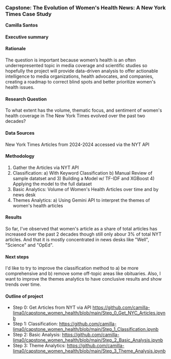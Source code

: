 ### Capstone: The Evolution of Women's Health News: A New York Times Case Study

**Camilla Santos**

#### Executive summary

#### Rationale
The question is important because women’s health is an often underrepresented topic in media coverage and scientific studies so hopefully the project will provide data-driven analysis to offer actionable intelligence to media organizations, health advocates, and companies, creating a roadmap to correct blind spots and better prioritize women's health issues.

#### Research Question
To what extent has the volume, thematic focus, and sentiment of women's health coverage in The New York Times evolved over the past two decades?

#### Data Sources
New York Times Articles from 2024-2024 accessed via the NYT API

#### Methodology
1) Gather the Articles via NYT API
2) Classification: a) With Keyword Classification b) Manual Review of sample datatset and 3) Building a Model w/ TF-IDF and XGBoost 4) Applying the model to the full dataset 
3) Basic Analytics: Volume of Women's Health Articles over time and by news desk
4) Themes Analytics: a) Using Gemini API to interpret the themes of women's health articles

#### Results
So far, I've observed that women's article as a share of total articles has increased over the past 2 decades though still only abour 3% of total NYT articles. And that it is mostly concentrated in news desks like "Well", "Science" and "OpEd". 

#### Next steps
I'd like to try to improve the classification method to a) be more comprehensive and b) remove some off-topic areas like obituaries. 
Also, I want to improve the themes analytics to have conclusive results and show trends over time.

#### Outline of project

- Step 0: Get Articles from NYT via API https://github.com/camilla-lima0/capstone_women_health/blob/main/Step_0_Get_NYC_Articles.ipynb
- Step 1: Classification: https://github.com/camilla-lima0/capstone_women_health/blob/main/Step_1_Classification.ipynb
- Step 2: Basic Analysis: https://github.com/camilla-lima0/capstone_women_health/blob/main/Step_2_Basic_Analysis.ipynb
- Step 3: Theme Analytics: https://github.com/camilla-lima0/capstone_women_health/blob/main/Step_3_Theme_Analysis.ipynb

